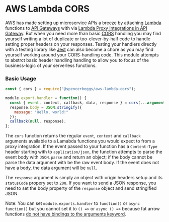 # AWS Lambda CORS

AWS has made setting up microservice APIs a breeze by attaching [Lambda](https://aws.amazon.com/lambda/) functions to [API Gateways](https://aws.amazon.com/api-gateway/) with via [Lambda Proxy Integrations in API Gateway](https://docs.aws.amazon.com/apigateway/latest/developerguide/set-up-lambda-proxy-integrations.html). But when you need more than basic [CORS](https://developer.mozilla.org/en-US/docs/Web/HTTP/CORS) handling you may find yourself writing a lot of duplicate or too-clever-by-half code to handle setting proper headers on your responses. Testing your handlers directly with a testing library like [Jest](https://jestjs.io/) can also become a chore as you may find yourself working around your CORS-handling code. This module attempts to abstrct basic header handling handling to allow you to focus of the business-logic of your serverless functions.

### Basic Usage

```js
const { cors } = require("@spencerbeggs/aws-lambda-cors");

module.export.handler = function() {
  const { event, context, callback, data, response } = cors(...arguments);
  response.body = JSON.stringify({
    message: "Hello, world!"
  });
  callback(null, response);
};
```

The `cors` function returns the regular `event`, `context` and `callback` arguments available to a Lamabda functions you would expect to from a proxy integration. If the event passed to your function has a `Content-Type` header starting with to `application/json`, the function attempts to parse the event body with `JSON.parse` and return an object; if the body cannot be parse the data argument with be the raw event body. If the event does not have a body, the data argument will be `null`.

The `response` argument is simply an object with origin headers setup and its `statusCode` propery set to `200`. If you want to send a JSON response, you need to set the body property of the `response` object and send stringified JSON.

Note: You can set `module.exports.handler` to `function()` or `async function()` but you cannot set it to `() =>` or `async () =>` because fat arrow functions [do not have bindings to the arguments keyword](https://developer.mozilla.org/en-US/docs/Web/JavaScript/Reference/Functions/Arrow_functions).

